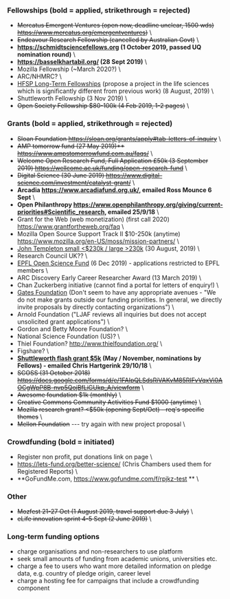 ### Fellowships (bold = applied, strikethrough = rejected)
* ~~Mercatus Emergent Ventures (open now, deadline unclear, 1500 wds) https://www.mercatus.org/emergentventures)~~ \
* ~~Endeavour Research Fellowship (cancelled by Australian Govt)~~ \
* **https://schmidtsciencefellows.org (1 October 2019, passed UQ nomination round)** \
* **https://basselkhartabil.org/ (28 Sept 2019)** \
* Mozilla Fellowship (~March 2020?) \
* ARC/NHMRC? \
* [HFSP Long-Term Fellowships](http://www.hfsp.org/funding/postdoctoral-fellowships) (propose a project in the life sciences which is significantly different from previous work)  (8 August, 2019) \
* Shuttleworth Fellowship (3 Nov 2019) \
* ~~Open Society Fellowship $80-100k (4 Feb 2019, 1-2 pages)~~ \

### Grants (bold = applied, strikethrough = rejected)
* ~~Sloan Foundation https://sloan.org/grants/apply#tab-letters-of-inquiry~~ \
* ~~AMP tomorrow fund (27 May 2019)** https://www.ampstomorrowfund.com.au/faqs/~~ \
* ~~Welcome Open Research Fund, Full Application £50k (3 September 2019) https://wellcome.ac.uk/funding/open-research-fund~~ \
* ~~Digital Science (30 June 2019) https://www.digital-science.com/investment/catalyst-grant/~~ \
* **Arcadia https://www.arcadiafund.org.uk/, emailed Ross Mounce 6 Sept** \
* **Open Philanthropy https://www.openphilanthropy.org/giving/current-priorities#Scientific_research, emailed 25/9/18** \
* Grant for the Web (web monetization) (first call 2020) https://www.grantfortheweb.org/faq \
* Mozilla Open Source Support Track II $10-250k (anytime) https://www.mozilla.org/en-US/moss/mission-partners/ \
* [John Templeton small <$230k / large >230k](https://templeton.org/grants/grant-calendar) (30 August, 2019)  \
* Research Council UK?? \
* [EPFL Open Science Fund](https://www.epfl.ch/research/open-science/in-practice/open-science-fund/) (6 Dec 2019) - applications restricted to EPFL members \
* ARC Discovery Early Career Researcher Award (13 March 2019) \
* Chan Zuckerberg initiative (cannot find a portal for letters of enquiry!) \
* [Gates Foundation](https://www.gatesfoundation.org/How-We-Work/General-Information/Grantseeker-FAQ) (Don't seem to have any appropriate avenues - "We do not make grants outside our funding priorities. In general, we directly invite proposals by directly contacting organizations") \
* Arnold Foundation ("LJAF reviews all inquiries but does not accept unsolicited grant applications") \
* Gordon and Betty Moore Foundation? \
* National Science Foundation (US)? \
* Thiel Foundation? http://www.thielfoundation.org/ \
* Figshare? \
* **[Shuttleworth flash grant $5k](https://www.shuttleworthfoundation.org/fellows/flash-grants/) (May / November, nominations by Fellows) - emailed Chris Hartgerink 29/10/18** \
* ~~SCOSS (31 October 2018) https://docs.google.com/forms/d/e/1FAIpQLSdsRiVAKvM85RIFvVqxVi0AOCgWpP8B-nvp5QojBfLiGUkp_A/viewform~~ \
* ~~Awesome foundation $1k (monthly)~~ \
* ~~Creative Commons Community Activities Fund $1000 (anytime)~~ \
* ~~Mozilla research grant? <$50k (opening Sept/Oct) - req's specific themes~~ \
* ~~Mellon Foundation~~ --- try again with new project proposal \

### Crowdfunding (bold = initiated)
* Register non profit, put donations link on page \
* https://lets-fund.org/better-science/ (Chris Chambers used them for Registered Reports) \
* **GoFundMe.com, https://www.gofundme.com/f/rpjkz-test ** \

### Other
* ~~Mozfest 21-27 Oct (1 August 2019, travel support due 3 July)~~ \
* ~~eLife innovation sprint 4-5 Sept (2 June 2019)~~ \

### Long-term funding options
* charge organisations and non-researchers to use platform
* seek small amounts of funding from academic unions, universities etc.
* charge a fee to users who want more detailed information on pledge data, e.g. country of pledge origin, career level
* charge a hosting fee for campaigns that include a crowdfunding component
